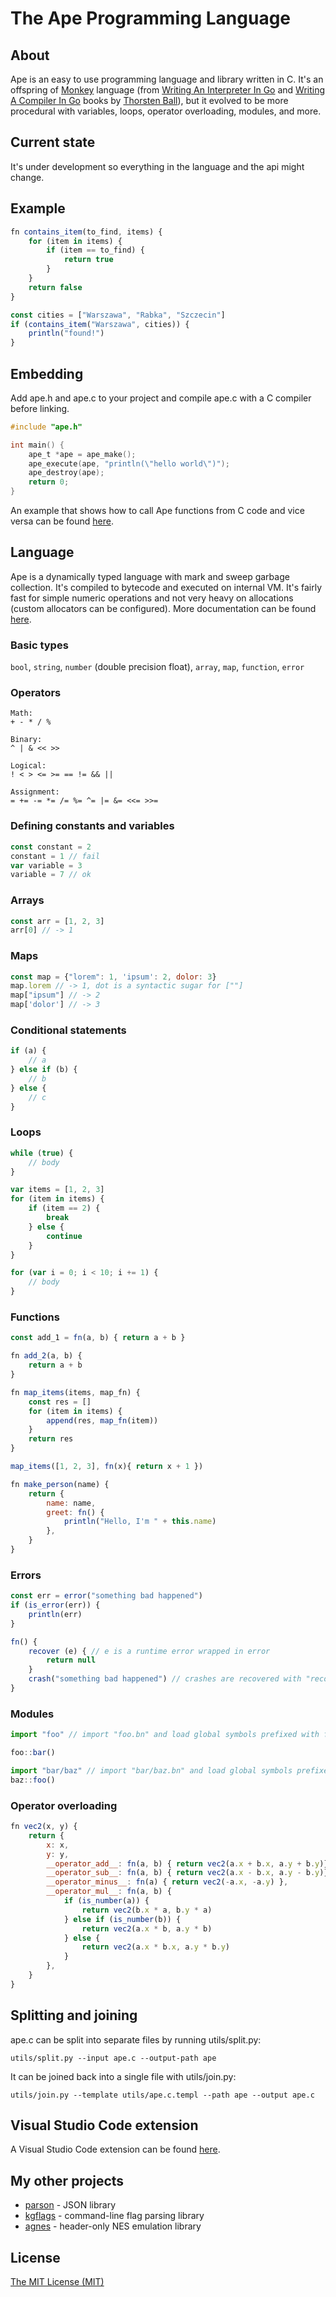 # The Ape Programming Language

## About
Ape is an easy to use programming language and library written in C. It's an offspring of [Monkey](https://monkeylang.org) language (from [Writing An Interpreter In Go](https://interpreterbook.com) and [Writing A Compiler In Go](https://compilerbook.com) books by [Thorsten Ball](https://thorstenball.com)), but it evolved to be more procedural with variables, loops, operator overloading, modules, and more.

## Current state
It's under development so everything in the language and the api might change.

## Example
```javascript
fn contains_item(to_find, items) {
    for (item in items) {
        if (item == to_find) {
            return true
        }
    }
    return false
}

const cities = ["Warszawa", "Rabka", "Szczecin"]
if (contains_item("Warszawa", cities)) {
    println("found!")
}
```

## Embedding
Add ape.h and ape.c to your project and compile ape.c with a C compiler before linking.

```c
#include "ape.h"

int main() {
    ape_t *ape = ape_make();
    ape_execute(ape, "println(\"hello world\")");
    ape_destroy(ape);
    return 0;
}
```

An example that shows how to call Ape functions from C code and vice versa can be found [here](examples/api.c).

## Language

Ape is a dynamically typed language with mark and sweep garbage collection. It's compiled to bytecode and executed on internal VM. It's fairly fast for simple numeric operations and not very heavy on allocations (custom allocators can be configured). More documentation can be found [here](documentation.md).

### Basic types
```bool```, ```string```, ```number``` (double precision float), ```array```, ```map```, ```function```, ```error```

### Operators
```
Math:
+ - * / %

Binary:
^ | & << >>

Logical:
! < > <= >= == != && ||

Assignment:
= += -= *= /= %= ^= |= &= <<= >>=
```

### Defining constants and variables
```javascript
const constant = 2
constant = 1 // fail
var variable = 3
variable = 7 // ok
```

### Arrays
```javascript
const arr = [1, 2, 3]
arr[0] // -> 1
```

### Maps
```javascript
const map = {"lorem": 1, 'ipsum': 2, dolor: 3}
map.lorem // -> 1, dot is a syntactic sugar for [""]
map["ipsum"] // -> 2
map['dolor'] // -> 3
```

### Conditional statements
```javascript
if (a) {
    // a
} else if (b) {
    // b
} else {
    // c
}
```

### Loops
```javascript
while (true) {
    // body
}

var items = [1, 2, 3]
for (item in items) {
    if (item == 2) {
        break
    } else {
        continue
    }
}

for (var i = 0; i < 10; i += 1) {
    // body
}
```

### Functions
```javascript
const add_1 = fn(a, b) { return a + b }

fn add_2(a, b) {
    return a + b
}

fn map_items(items, map_fn) {
    const res = []
    for (item in items) {
        append(res, map_fn(item))
    }
    return res
}

map_items([1, 2, 3], fn(x){ return x + 1 })

fn make_person(name) {
    return {
        name: name,
        greet: fn() {
            println("Hello, I'm " + this.name)
        },
    }
}
```

### Errors
```javascript
const err = error("something bad happened")
if (is_error(err)) {
    println(err)
}

fn() {
    recover (e) { // e is a runtime error wrapped in error
        return null
    }
    crash("something bad happened") // crashes are recovered with "recover" statement
}
```

### Modules
```javascript
import "foo" // import "foo.bn" and load global symbols prefixed with foo::

foo::bar()

import "bar/baz" // import "bar/baz.bn" and load global symbols prefixed with baz::
baz::foo()
```

### Operator overloading
```javascript
fn vec2(x, y) {
    return {
        x: x,
        y: y,
        __operator_add__: fn(a, b) { return vec2(a.x + b.x, a.y + b.y)},
        __operator_sub__: fn(a, b) { return vec2(a.x - b.x, a.y - b.y)},
        __operator_minus__: fn(a) { return vec2(-a.x, -a.y) },
        __operator_mul__: fn(a, b) {
            if (is_number(a)) {
                return vec2(b.x * a, b.y * a)
            } else if (is_number(b)) {
                return vec2(a.x * b, a.y * b)
            } else {
                return vec2(a.x * b.x, a.y * b.y)
            }
        },
    }
}
```

## Splitting and joining

ape.c can be split into separate files by running utils/split.py:

```
utils/split.py --input ape.c --output-path ape
```

It can be joined back into a single file with utils/join.py:

```
utils/join.py --template utils/ape.c.templ --path ape --output ape.c
```

## Visual Studio Code extension

A Visual Studio Code extension can be found [here](https://marketplace.visualstudio.com/items?itemName=KrzysztofGabis.apelang).

## My other projects
* [parson](https://github.com/kgabis/parson) - JSON library
* [kgflags](https://github.com/kgabis/kgflags) - command-line flag parsing library   
* [agnes](https://github.com/kgabis/agnes) - header-only NES emulation library

## License
[The MIT License (MIT)](http://opensource.org/licenses/mit-license.php)
